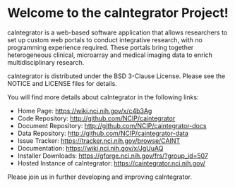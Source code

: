 Welcome to the caIntegrator Project!
==============================

caIntegrator is a web-based software application that allows researchers to set up custom web portals to conduct integrative research, with no  programming experience required. 
These portals bring together heterogeneous clinical, microarray and medical imaging data to enrich multidisciplinary research.

caIntegrator is distributed under the BSD 3-Clause License.
Please see the NOTICE and LICENSE files for details.

You will find more details about caIntegrator in the following links:

 * Home Page: https://wiki.nci.nih.gov/x/c4b3Ag
 * Code Repository: http://github.com/NCIP/caintegrator
 * Document Repository: http://github.com/NCIP/caintegrator-docs
 * Data Repository: http://github.com/NCIP/caintegrator-data
 * Issue Tracker: https://tracker.nci.nih.gov/browse/CAINT
 * Documentation: https://wiki.nci.nih.gov/x/JgUuAQ
 * Installer Downloads: https://gforge.nci.nih.gov/frs/?group_id=507
 * Hosted Instance of caIntegrator: https://caintegrator.nci.nih.gov/

Please join us in further developing and improving caIntegrator.
